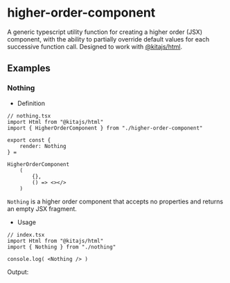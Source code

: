 # higher-order-component
A generic typescript utility function for creating a higher order (JSX) component, with the ability to partially override default values for each successive function call. Designed to work with [@kitajs/html](https://github.com/kitajs/html).

## Examples

### Nothing
- Definition
```tsx
// nothing.tsx
import Html from "@kitajs/html"
import { HigherOrderComponent } from "./higher-order-component"

export const {
    render: Nothing
} =

HigherOrderComponent
    (
        {},
        () => <></>
    )
```
`Nothing` is a higher order component that accepts no properties and returns an empty JSX fragment.
- Usage
```tsx
// index.tsx
import Html from "@kitajs/html"
import { Nothing } from "./nothing"

console.log( <Nothing /> )
```
Output:
```
```
